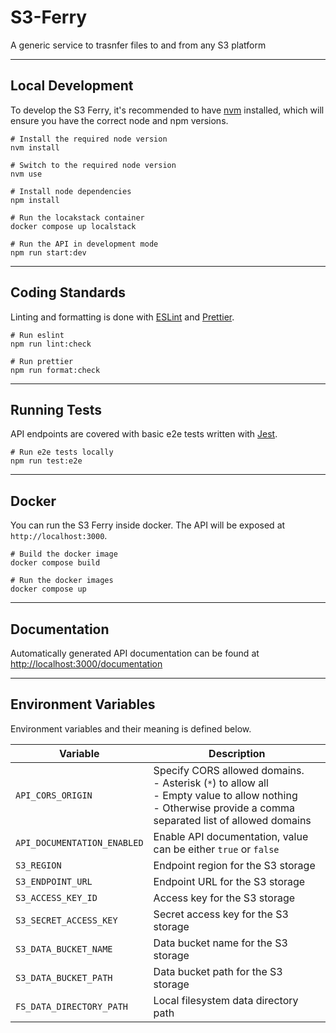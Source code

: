 # S3-Ferry

A generic service to trasnfer files to and from any S3 platform

---

## Local Development

To develop the S3 Ferry, it's recommended to have [nvm](https://github.com/nvm-sh/nvm) installed, which will ensure you
have the correct node and npm versions.

```
# Install the required node version
nvm install

# Switch to the required node version
nvm use

# Install node dependencies
npm install

# Run the locakstack container
docker compose up localstack

# Run the API in development mode
npm run start:dev
```

---

## Coding Standards

Linting and formatting is done with [ESLint](https://eslint.org/) and [Prettier](https://prettier.io/).

```
# Run eslint
npm run lint:check

# Run prettier
npm run format:check
```

---

## Running Tests

API endpoints are covered with basic e2e tests written with [Jest](https://jestjs.io/).

```
# Run e2e tests locally
npm run test:e2e
```

---

## Docker

You can run the S3 Ferry inside docker. The API will be exposed at `http://localhost:3000`.

```
# Build the docker image
docker compose build

# Run the docker images
docker compose up
```

---

## Documentation

Automatically generated API documentation can be found
at [http://localhost:3000/documentation](http://localhost:3000/documentation)

---

## Environment Variables

Environment variables and their meaning is defined below.

| Variable                    | Description                                                                                                                                                           |
|-----------------------------|-----------------------------------------------------------------------------------------------------------------------------------------------------------------------|
| `API_CORS_ORIGIN`           | Specify CORS allowed domains. <br/>- Asterisk (`*`) to allow all<br/>- Empty value to allow nothing<br/>- Otherwise provide a comma separated list of allowed domains |
| `API_DOCUMENTATION_ENABLED` | Enable API documentation, value can be either `true` or `false`                                                                                                       |
| `S3_REGION`                 | Endpoint region for the S3 storage                                                                                                                                    |
| `S3_ENDPOINT_URL`           | Endpoint URL for the S3 storage                                                                                                                                       |
| `S3_ACCESS_KEY_ID`          | Access key for the S3 storage                                                                                                                                         |
| `S3_SECRET_ACCESS_KEY`      | Secret access key for the S3 storage                                                                                                                                  |
| `S3_DATA_BUCKET_NAME`       | Data bucket name for the S3 storage                                                                                                                                   |
| `S3_DATA_BUCKET_PATH`       | Data bucket path for the S3 storage                                                                                                                                   |
| `FS_DATA_DIRECTORY_PATH`    | Local filesystem data directory path                                                                                                                                  |

